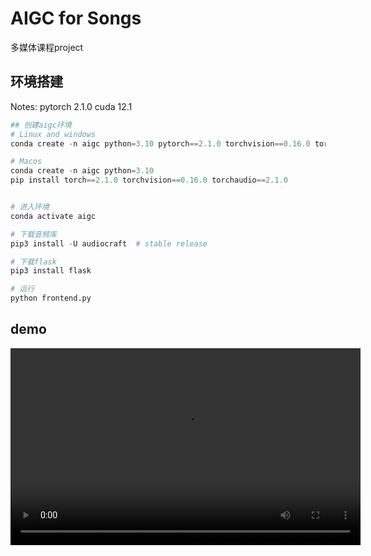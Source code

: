 # AIGC for Songs
多媒体课程project
## 环境搭建

Notes: pytorch 2.1.0 cuda 12.1

```python
## 创建aigc环境 
# Linux and windows
conda create -n aigc python=3.10 pytorch==2.1.0 torchvision==0.16.0 torchaudio==2.1.0 pytorch-cuda=12.1 -c pytorch -c nvidia

# Macos
conda create -n aigc python=3.10
pip install torch==2.1.0 torchvision==0.16.0 torchaudio==2.1.0


# 进入环境
conda activate aigc

# 下载音频库
pip3 install -U audiocraft  # stable release

# 下载flask
pip3 install flask

# 运行
python frontend.py
```


## demo


<video width="560" height="315" controls>
  <source src="https://github.com/chopsticks666/AIGC/raw/main/demo.mp4" type="video/mp4">
  Your browser does not support the video tag.
</video>
